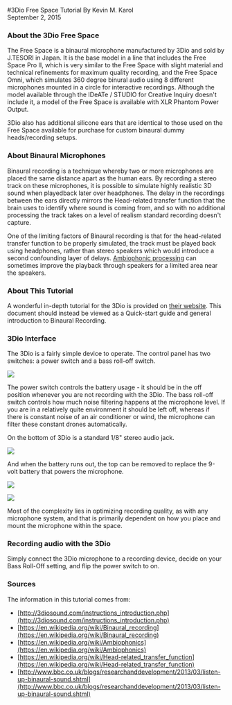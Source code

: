 #3Dio Free Space Tutorial
By Kevin M. Karol<br />
September 2, 2015

### About the 3Dio Free Space

The Free Space is a binaural microphone manufactured by 3Dio and sold by J.TESORI in Japan.  It is the base model in a line that includes the Free Space Pro II, which is very similar to the Free Space with slight material and technical refinements for maximum quality recording, and the Free Space Omni, which simulates 360 degree binural audio using 8 different microphones mounted in a circle for interactive recordings.  Although the model available through the IDeATe / STUDIO for Creative Inquiry doesn't include it, a model of the Free Space is available with XLR Phantom Power Output.

3Dio also has additional silicone ears that are identical to those used on the Free Space available for purchase for custom binaural dummy heads/recording setups.

### About Binaural Microphones

Binaural recording is a technique whereby two or more microphones are placed the same distance apart as the human ears.  By recording a stereo track on these microphones, it is possible to simulate highly realistic 3D sound when playedback later over headphones.  The delay in the recordings between the ears directly mirrors the Head-related transfer function that the brain uses to identify where sound is coming from, and so with no additional processing the track takes on a level of realism standard recording doesn't capture.

One of the limiting factors of Binaural recording is that for the head-related transfer function to be properly simulated, the track must be played back using headphones, rather than stereo speakers which would introduce a second confounding layer of delays.  [Ambiophonic processing](https://en.wikipedia.org/wiki/Ambiophonics) can sometimes improve the playback through speakers for a limited area near the speakers.

### About This Tutorial
A wonderful in-depth tutorial for the 3Dio is provided on [their website](http://3diosound.com/instructions_introduction.php).  This document should instead be viewed as a Quick-start guide and general introduction to Binaural Recording.


### 3Dio Interface

The 3Dio is a fairly simple device to operate.  The control panel has two switches: a power switch and a bass roll-off switch.  

![](switches.jpg)

The power switch controls the battery usage - it should be in the off position whenever you are not recording with the 3Dio.
The bass roll-off switch controls how much noise filtering happens at the microphone level.  If you are in a relatively quite environment it should be left off, whereas if there is constant noise of an air conditioner or wind, the microphone can filter these constant drones automatically.

On the bottom of 3Dio is a standard 1/8" stereo audio jack.

![](audioJack.jpg)

And when the battery runs out, the top can be removed to replace the 9-volt battery that powers the microphone.

![](batteryTopOn.jpg)

![](batteryTopOff.jpg)

Most of the complexity lies in optimizing recording quality, as with any microphone system, and that is primarily dependent on how you place and mount the microphone within the space.

### Recording audio with the 3Dio

Simply connect the 3Dio microphone to a recording device, decide on your Bass Roll-Off setting, and flip the power switch to on.

### Sources

The information in this tutorial comes from:
* [http://3diosound.com/instructions_introduction.php](http://3diosound.com/instructions_introduction.php)
* [https://en.wikipedia.org/wiki/Binaural_recording](https://en.wikipedia.org/wiki/Binaural_recording)
* [https://en.wikipedia.org/wiki/Ambiophonics](https://en.wikipedia.org/wiki/Ambiophonics)
* [https://en.wikipedia.org/wiki/Head-related_transfer_function](https://en.wikipedia.org/wiki/Head-related_transfer_function)
* [http://www.bbc.co.uk/blogs/researchanddevelopment/2013/03/listen-up-binaural-sound.shtml](http://www.bbc.co.uk/blogs/researchanddevelopment/2013/03/listen-up-binaural-sound.shtml)
